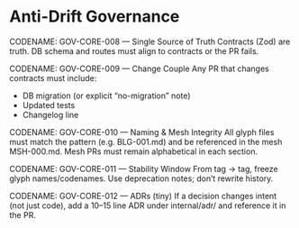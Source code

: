 # Anti-Drift Governance

CODENAME: GOV-CORE-008 — Single Source of Truth
Contracts (Zod) are truth. DB schema and routes must align to contracts or the PR fails.

CODENAME: GOV-CORE-009 — Change Couple
Any PR that changes contracts must include:
- DB migration (or explicit “no-migration” note)
- Updated tests
- Changelog line

CODENAME: GOV-CORE-010 — Naming & Mesh Integrity
All glyph files must match the pattern (e.g. BLG-001.md) and be referenced in the mesh MSH-000.md. Mesh PRs must remain alphabetical in each section.

CODENAME: GOV-CORE-011 — Stability Window
From tag → tag, freeze glyph names/codenames. Use deprecation notes; don’t rewrite history.

CODENAME: GOV-CORE-012 — ADRs (tiny)
If a decision changes intent (not just code), add a 10–15 line ADR under internal/adr/ and reference it in the PR.
